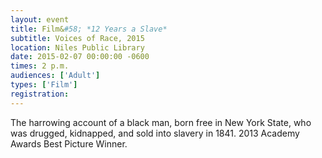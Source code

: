 ```yaml
---
layout: event
title: Film&#58; *12 Years a Slave*
subtitle: Voices of Race, 2015
location: Niles Public Library
date: 2015-02-07 00:00:00 -0600
times: 2 p.m.
audiences: ['Adult']
types: ['Film']
registration: 
---
```

The harrowing account of a black man, born free in New York State, who was drugged, kidnapped, and sold into slavery in 1841. 2013 Academy Awards Best Picture Winner.
